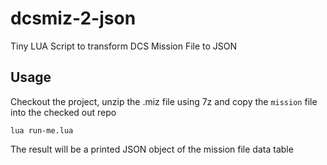 # dcsmiz-2-json
Tiny LUA Script to transform DCS Mission File to JSON

## Usage

Checkout the project, unzip the .miz file using 7z and copy the `mission` file into the checked out repo

```
lua run-me.lua
```

The result will be a printed JSON object of the mission file data table
